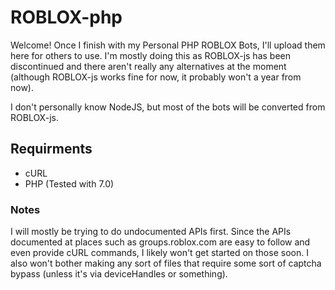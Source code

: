 # ROBLOX-php

Welcome! Once I finish with my Personal PHP ROBLOX Bots, I'll upload them here for others to use. I'm mostly doing this as ROBLOX-js has been discontinued and there aren't really any alternatives at the moment (although ROBLOX-js works fine for now, it probably won't a year from now). 

I don't personally know NodeJS, but most of the bots will be converted from ROBLOX-js.

## Requirments
* cURL
* PHP (Tested with 7.0)

### Notes

I will mostly be trying to do undocumented APIs first. Since the APIs documented at places such as groups.roblox.com are easy to follow and even provide cURL commands, I likely won't get started on those soon. I also won't bother making any sort of files that require some sort of captcha bypass (unless it's via deviceHandles or something).
